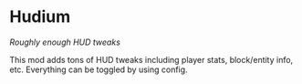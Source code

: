 # Hudium

*Roughly enough HUD tweaks*

This mod adds tons of HUD tweaks including player stats, block/entity info, etc. Everything can be toggled by using config.
